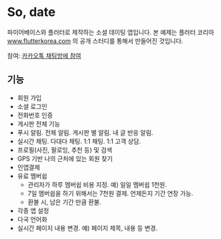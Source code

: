 # So, date

파이어베이스와 플러터로 제작하는 소셜 데이팅 앱입니다. 본 예제는 플러터 코리아 www.flutterkorea.com 의 공개 스터디를 통해서 만들어진 것입니다.

참여: [카카오톡 채팅방에 참여](https://open.kakao.com/o/g20m41Mb)

## 기능

- 회원 가입
- 소셜 로그인
- 전화번호 인증
- 게시판 전체 기능
- 푸시 알림. 전체 알림. 게시판 별 알림. 내 글 반응 알림.
- 실시간 채팅. 다대다 채팅. 1:1 채팅. 1:1 고객 상담.
- 프로필(사진, 팔로잉, 추천 등) 및 검색
- GPS 기반 나의 근처에 있는 회원 찾기
- 인앱결제
- 유료 멤버쉽
  - 관리자가 하루 멤버쉽 비용 지정. 예) 일일 멤버쉽 1천원.
  - 7일 멤버쉽을 하기 위해서는 7천원 결제. 언제든지 기간 연장 가능.
  - 환불 시, 남은 기간 만큼 환불.
- 각종 앱 설정
- 다국 언어화
- 실시간 페이지 내용 변경. 예) 페이지 제목, 내용 등 변경.
